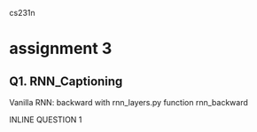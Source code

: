 cs231n

# assignment 3
## Q1. RNN_Captioning
Vanilla RNN: backward with rnn_layers.py function rnn_backward

INLINE QUESTION 1
